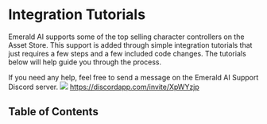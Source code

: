 # Integration Tutorials
Emerald AI supports some of the top selling character controllers on the Asset Store. This support is added through simple integration tutorials that just requires a few steps and a few included code changes. The tutorials below will help guide you through the process. 

If you need any help, feel free to send a message on the Emerald AI Support Discord server.
![](https://i.imgur.com/LAj9OLw.png)
https://discordapp.com/invite/XpWYzjp

## Table of Contents